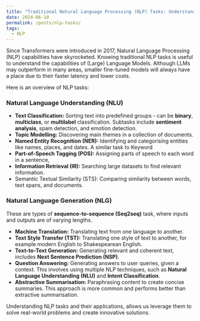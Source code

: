 ```yaml
---
title: "Traditional Natural Language Processing (NLP) Tasks: Understanding What Large Language Models (LLMs) Can Do For You"
date: 2024-06-10
permalink: /posts/nlp-tasks/
tags:
  - NLP
---
```


Since Transformers were introduced in 2017, Natural Language Processing (NLP) capabilities have skyrocketed. Knowing traditional NLP tasks is useful to understand the capabilities of (Large) Language Models. Although LLMs may outperform in many areas, smaller fine-tuned models will always have a place due to their faster latency and lower costs.

Here is an overview of NLP tasks:

### Natural Language Understanding (NLU)

- **Text Classification:** Sorting text into predefined groups - can be **binary**, **multiclass**, or **multilabel** classification. Subtasks include **sentiment analysis**, spam detection, and emotion detection.
- **Topic Modelling:** Discovering main themes in a collection of documents.
- **Named Entity Recognition (NER):** Identifying and categorising entities like names, places, and dates. A similar task to Keyword
- **Part-of-Speech Tagging (POS):** Assigning parts of speech to each word in a sentence,
- **Information Retrieval (IR):** Searching large datasets to find relevant information.
- Semantic Textual Similarity (STS): Comparing similarity between words, text spans, and documents.

### Natural Language Generation (NLG)

These are types of **sequence-to-sequence (Seq2seq)** task, where inputs and outputs are of varying lengths.

- **Machine Translation:** Translating text from one language to another.
- **Text Style Transfer (TST):** Translating one style of text to another, for example modern English to Shakespearean English.
- **Text-to-Text Generation:** Generating relevant and coherent text, includes **Next Sentence Prediction (NSP)**.
- **Question Answering:** Generating answers to user queries, given a context. This involves using multiple NLP techniques, such as **Natural Language Understanding (NLU)** and **Intent Classification**.
- **Abstractive Summarisation:** Paraphrasing content to create concise summaries. This approach is more common and performs better than extractive summarisation.

Understanding NLP tasks and their applications, allows us leverage them to solve real-world problems and create innovative solutions.
